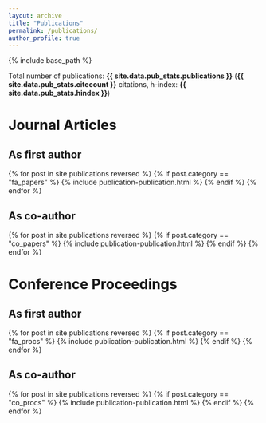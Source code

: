 ```yaml
---
layout: archive
title: "Publications"
permalink: /publications/
author_profile: true
---
```


{% include base_path %}

Total number of publications: <strong>{{ site.data.pub_stats.publications }}</strong> (<strong>{{ site.data.pub_stats.citecount }}</strong> citations, h-index: <strong>{{ site.data.pub_stats.hindex }}</strong>)

# Journal Articles

## As first author

{% for post in site.publications reversed %}
  {% if post.category == "fa_papers" %}
    {% include publication-publication.html %}
  {% endif %}
{% endfor %}

## As co-author

{% for post in site.publications reversed %}
  {% if post.category == "co_papers" %}
    {% include publication-publication.html %}
  {% endif %}
{% endfor %}

# Conference Proceedings

## As first author

{% for post in site.publications reversed %}
  {% if post.category == "fa_procs" %}
    {% include publication-publication.html %}
  {% endif %}
{% endfor %}

## As co-author

{% for post in site.publications reversed %}
  {% if post.category == "co_procs" %}
    {% include publication-publication.html %}
  {% endif %}
{% endfor %}
